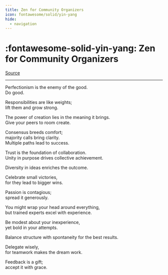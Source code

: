 ```yaml
---
title: Zen for Community Organizers
icon: fontawesome/solid/yin-yang
hide:
  - navigation
---
```

# :fontawesome-solid-yin-yang: Zen for Community Organizers

[Source](https://github.com/PioneersHub/Zen-for-Community-Organizers)

---
Perfectionism is the enemy of the good.  
Do good.

Responsibilities are like weights;   
lift them and grow strong.

The power of creation lies in the meaning it brings.  
Give your peers to room create.

Consensus breeds comfort;   
majority calls bring clarity.  
Multiple paths lead to success.

Trust is the foundation of collaboration.  
Unity in purpose drives collective achievement.  

Diversity in ideas enriches the outcome.  

Celebrate small victories,   
for they lead to bigger wins.

Passion is contagious;   
spread it generously.

You might wrap your head around everything,  
but trained experts excel with experience.

Be modest about your inexperience,   
yet bold in your attempts.

Balance structure with spontaneity for the best results.  

Delegate wisely,   
for teamwork makes the dream work.

Feedback is a gift;   
accept it with grace.



